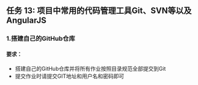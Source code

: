 ##  任务 13: 项目中常用的代码管理工具Git、SVN等以及AngularJS

### 1.搭建自己的GitHub仓库
#### 要求：
* 搭建自己的GitHub仓库并将所有作业按照目录规范全部提交到Git
* 提交作业时请提交GIT地址和用户名和密码即可